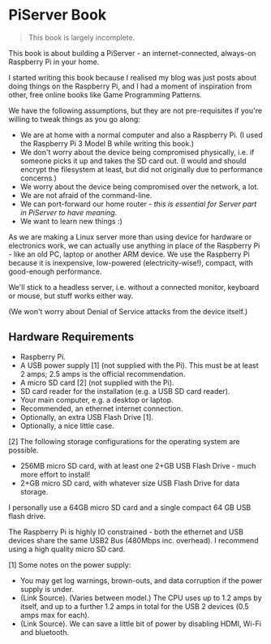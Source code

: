 # PiServer Book

> This book is largely incomplete.

This book is about building a PiServer - an internet-connected, always-on Raspberry Pi in your home.

I started writing this book because I realised my blog was just posts about doing things on the Raspberry Pi, and I had a moment of inspiration from other, free online books like Game Programming Patterns.

We have the following assumptions, but they are not pre-requisites if you're willing to tweak things as you go along:

* We are at home with a normal computer and also a Raspberry Pi. \(I used the Raspberry Pi 3 Model B while writing this book.\)
* We don't worry about the device being compromised physically, i.e. if someone picks it up and takes the SD card out. \(I would and should encrypt the filesystem at least, but did not originally due to performance concerns.\)
* We worry about the device being compromised over the network, a lot.
* We are not afraid of the command-line.
* We can port-forward our home router - _this is essential for Server part in PiServer to have meaning_.
* We want to learn new things :\)

As we are making a Linux server more than using device for hardware or electronics work, we can actually use anything in place of the Raspberry Pi - like an old PC, laptop or another ARM device. We use the Raspberry Pi because it is inexpensive, low-powered \(electricity-wise!\), compact, with good-enough performance.

We'll stick to a headless server, i.e. without a connected monitor, keyboard or mouse, but stuff works either way.

\(We won't worry about Denial of Service attacks from the device itself.\)

## Hardware Requirements

* Raspberry Pi.
* A USB power supply \[1\] \(not supplied with the Pi\). This must be at least 2 amps; 2.5 amps is the official recommendation.
* A micro SD card \[2\] \(not supplied with the Pi\).
* SD card reader for the installation \(e.g. a USB SD card reader\).
* Your main computer, e.g. a desktop or laptop.
* Recommended, an ethernet internet connection.
* Optionally, an extra USB Flash Drive \[1\].
* Optionally, a nice little case.

\[2\] The following storage configurations for the operating system are possible.

* 256MB micro SD card, with at least one 2+GB USB Flash Drive - much more effort to install!
* 2+GB micro SD card, with whatever size USB Flash Drive for data storage.

I personally use a 64GB micro SD card and a single compact 64 GB USB flash drive.

The Raspberry Pi is highly IO constrained - both the ethernet and USB devices share the same USB2 Bus \(480Mbps inc. overhead\). I recommend using a high quality micro SD card.

\[1\] Some notes on the power supply:

* You may get log warnings, brown-outs, and data corruption if the power supply is under.
* \(Link Source\). \(Varies between model.\) The CPU uses up to 1.2 amps by itself, and up to a further 1.2 amps in total for the USB 2 devices \(0.5 amps max for each\).
* \(Link Source\). We can save a little bit of power by disabling HDMI, Wi-Fi and bluetooth.



